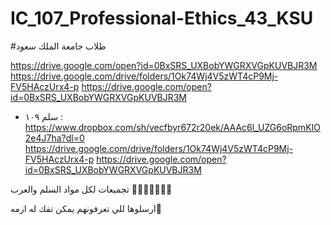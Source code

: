 # IC_107_Professional-Ethics_43_KSU
#طلاب جامعة الملك سعود

https://drive.google.com/open?id=0BxSRS_UXBobYWGRXVGpKUVBJR3M
https://drive.google.com/drive/folders/1Ok74Wj4V5zWT4cP9Mj-FV5HAczUrx4-p
https://drive.google.com/open?id=0BxSRS_UXBobYWGRXVGpKUVBJR3M

+ سلم ١٠٩ : 
https://www.dropbox.com/sh/vecfbyr672r20ek/AAAc6l_UZG6oRpmKIO2e4J7ha?dl=0
https://drive.google.com/drive/folders/1Ok74Wj4V5zWT4cP9Mj-FV5HAczUrx4-p
https://drive.google.com/open?id=0BxSRS_UXBobYWGRXVGpKUVBJR3M

تجميعات لكل مواد السلم والعرب 🔴🔴🔴🔴🔴👆🏻

ارسلوها للي تعرفونهم يمكن تفك له ازمه💜
